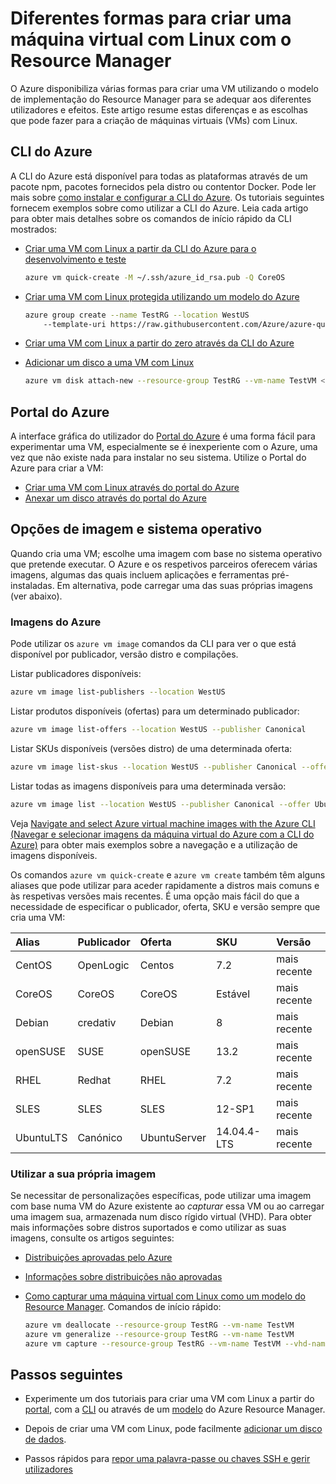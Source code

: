 <properties
    pageTitle="Diferentes formas para criar uma VM com Linux | Microsoft Azure"
    description="Lista as diferentes formas de criar uma máquina virtual com Linux no Azure e fornece ligações para ferramentas e tutoriais para cada método."
    services="virtual-machines-linux"
    documentationCenter=""
    authors="iainfoulds"
    manager="timlt"
    editor=""
    tags="azure-resource-manager"/>

<tags
    ms.service="virtual-machines-linux"
    ms.devlang="na"
    ms.topic="get-started-article"
    ms.tgt_pltfrm="vm-linux"
    ms.workload="infrastructure-services"
    ms.date="07/06/2016"
    ms.author="iainfou"/>

# Diferentes formas para criar uma máquina virtual com Linux com o Resource Manager

O Azure disponibiliza várias formas para criar uma VM utilizando o modelo de implementação do Resource Manager para se adequar aos diferentes utilizadores e efeitos. Este artigo resume estas diferenças e as escolhas que pode fazer para a criação de máquinas virtuais (VMs) com Linux.

## CLI do Azure 

A CLI do Azure está disponível para todas as plataformas através de um pacote npm, pacotes fornecidos pela distro ou contentor Docker. Pode ler mais sobre [como instalar e configurar a CLI do Azure](../xplat-cli-install.md). Os tutoriais seguintes fornecem exemplos sobre como utilizar a CLI do Azure. Leia cada artigo para obter mais detalhes sobre os comandos de início rápido da CLI mostrados:

* [Criar uma VM com Linux a partir da CLI do Azure para o desenvolvimento e teste](virtual-machines-linux-quick-create-cli.md)

    ```bash
    azure vm quick-create -M ~/.ssh/azure_id_rsa.pub -Q CoreOS
    ```

* [Criar uma VM com Linux protegida utilizando um modelo do Azure](virtual-machines-linux-create-ssh-secured-vm-from-template.md)

    ```bash
    azure group create --name TestRG --location WestUS 
        --template-uri https://raw.githubusercontent.com/Azure/azure-quickstart-templates/master/101-vm-sshkey/azuredeploy.json
    ```

* [Criar uma VM com Linux a partir do zero através da CLI do Azure](virtual-machines-linux-create-cli-complete.md)

* [Adicionar um disco a uma VM com Linux](virtual-machines-linux-add-disk.md)

    ```bash
    azure vm disk attach-new --resource-group TestRG --vm-name TestVM <size-in-GB>
    ```

## Portal do Azure

A interface gráfica do utilizador do [Portal do Azure](https://portal.azure.com) é uma forma fácil para experimentar uma VM, especialmente se é inexperiente com o Azure, uma vez que não existe nada para instalar no seu sistema. Utilize o Portal do Azure para criar a VM:

* [Criar uma VM com Linux através do portal do Azure](virtual-machines-linux-quick-create-portal.md) 
* [Anexar um disco através do portal do Azure](virtual-machines-linux-attach-disk-portal.md)

## Opções de imagem e sistema operativo
Quando cria uma VM; escolhe uma imagem com base no sistema operativo que pretende executar. O Azure e os respetivos parceiros oferecem várias imagens, algumas das quais incluem aplicações e ferramentas pré-instaladas. Em alternativa, pode carregar uma das suas próprias imagens (ver abaixo).

### Imagens do Azure
Pode utilizar os `azure vm image` comandos da CLI para ver o que está disponível por publicador, versão distro e compilações.

Listar publicadores disponíveis:

```bash
azure vm image list-publishers --location WestUS
```

Listar produtos disponíveis (ofertas) para um determinado publicador:

```bash
azure vm image list-offers --location WestUS --publisher Canonical
```

Listar SKUs disponíveis (versões distro) de uma determinada oferta:

```bash
azure vm image list-skus --location WestUS --publisher Canonical --offer UbuntuServer
```

Listar todas as imagens disponíveis para uma determinada versão:

```bash
azure vm image list --location WestUS --publisher Canonical --offer UbuntuServer --sku 16.04.0-LTS
```

Veja [Navigate and select Azure virtual machine images with the Azure CLI (Navegar e selecionar imagens da máquina virtual do Azure com a CLI do Azure)](virtual-machines-linux-cli-ps-findimage.md) para obter mais exemplos sobre a navegação e a utilização de imagens disponíveis.

Os comandos `azure vm quick-create` e `azure vm create` também têm alguns aliases que pode utilizar para aceder rapidamente a distros mais comuns e às respetivas versões mais recentes. É uma opção mais fácil do que a necessidade de especificar o publicador, oferta, SKU e versão sempre que cria uma VM:

| Alias     | Publicador | Oferta        | SKU         | Versão |
|:----------|:----------|:-------------|:------------|:--------|
| CentOS    | OpenLogic | Centos       | 7.2         | mais recente  |
| CoreOS    | CoreOS    | CoreOS       | Estável      | mais recente  |
| Debian    | credativ  | Debian       | 8           | mais recente  |
| openSUSE  | SUSE      | openSUSE     | 13.2        | mais recente  |
| RHEL      | Redhat    | RHEL         | 7.2         | mais recente  |
| SLES      | SLES      | SLES         | 12-SP1      | mais recente  |
| UbuntuLTS | Canónico | UbuntuServer | 14.04.4-LTS | mais recente  |

### Utilizar a sua própria imagem

Se necessitar de personalizações específicas, pode utilizar uma imagem com base numa VM do Azure existente ao *capturar* essa VM ou ao carregar uma imagem sua, armazenada num disco rígido virtual (VHD). Para obter mais informações sobre distros suportados e como utilizar as suas imagens, consulte os artigos seguintes:

* [Distribuições aprovadas pelo Azure](virtual-machines-linux-endorsed-distros.md)

* [Informações sobre distribuições não aprovadas](virtual-machines-linux-create-upload-generic.md)

* [Como capturar uma máquina virtual com Linux como um modelo do Resource Manager](virtual-machines-linux-capture-image.md). Comandos de início rápido:

    ```bash
    azure vm deallocate --resource-group TestRG --vm-name TestVM
    azure vm generalize --resource-group TestRG --vm-name TestVM
    azure vm capture --resource-group TestRG --vm-name TestVM --vhd-name-prefix CapturedVM
    ```

## Passos seguintes

* Experimente um dos tutoriais para criar uma VM com Linux a partir do [portal](virtual-machines-linux-quick-create-portal.md), com a [CLI](virtual-machines-linux-quick-create-cli.md) ou através de um [modelo](virtual-machines-linux-cli-deploy-templates.md) do Azure Resource Manager.

* Depois de criar uma VM com Linux, pode facilmente [adicionar um disco de dados](virtual-machines-linux-add-disk.md).

* Passos rápidos para [repor uma palavra-passe ou chaves SSH e gerir utilizadores](virtual-machines-linux-using-vmaccess-extension.md)



<!--HONumber=Aug16_HO1-->


